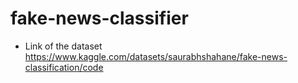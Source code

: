 # fake-news-classifier
- Link of the dataset
https://www.kaggle.com/datasets/saurabhshahane/fake-news-classification/code
